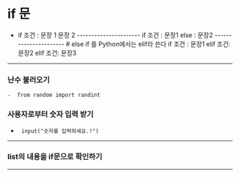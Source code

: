 # if 문
   - if 조건 :
        문장 1
        문장 2
    ----------------------
    if 조건 : 
        문장1 
    else :
        문장2
    ----------------------
    # else if 를 Python에서는 elif라 쓴다
    if 조건 :
        문장1
    elif 조건:
        문장2
    elif 조건:
        문장3   
---
###  난수 불러오기 
    -  from random import randint
### 사용자로부터 숫자 입력 받기
  -      input("숫자를 입력하세요.!")
---
### list의 내용을 if문으로 확인하기    
---
